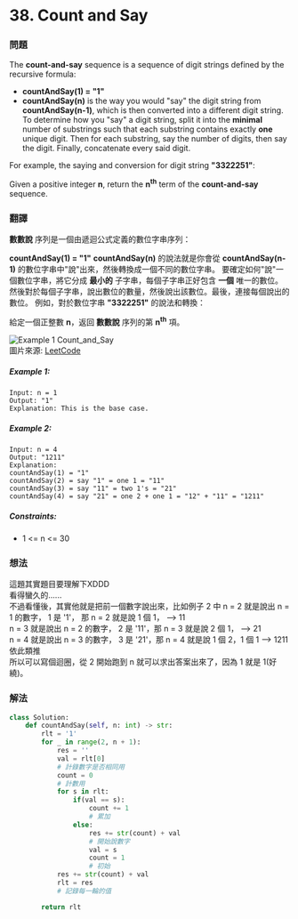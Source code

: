 # 38. Count and Say
### 問題
The **count-and-say** sequence is a sequence of digit strings defined by the recursive formula:

- **countAndSay(1) = "1"**
- **countAndSay(n)** is the way you would "say" the digit string from **countAndSay(n-1)**, which is then converted into a different digit string.
To determine how you "say" a digit string, split it into the **minimal** number of substrings such that each substring contains exactly **one** unique digit. Then for each substring, say the number of digits, then say the digit. Finally, concatenate every said digit.

For example, the saying and conversion for digit string **"3322251"**:

Given a positive integer **n**, return the **n<sup>th</sup>** term of the **count-and-say** sequence.

### 翻譯
**數數說** 序列是一個由遞迴公式定義的數位字串序列：

**countAndSay(1) = "1"**
**countAndSay(n)** 的說法就是你會從 **countAndSay(n-1)** 的數位字串中"說"出來，然後轉換成一個不同的數位字串。
要確定如何"說"一個數位字串，將它分成 **最小的** 子字串，每個子字串正好包含 **一個** 唯一的數位。然後對於每個子字串，說出數位的數量，然後說出該數位。最後，連接每個說出的數位。
例如，對於數位字串 **"3322251"** 的說法和轉換：

給定一個正整數 **n**，返回 **數數說** 序列的第 **n<sup>th</sup>** 項。

![Example 1 Count_and_Say](https://assets.leetcode.com/uploads/2020/10/23/countandsay.jpg "Example 1 Count_and_Say")  
圖片來源: [LeetCode](https://leetcode.com/problems/count-and-say/)  

##### Example 1:
    Input: n = 1
    Output: "1"
    Explanation: This is the base case.

##### Example 2:
    Input: n = 4
    Output: "1211"
    Explanation:
    countAndSay(1) = "1"
    countAndSay(2) = say "1" = one 1 = "11"
    countAndSay(3) = say "11" = two 1's = "21"
    countAndSay(4) = say "21" = one 2 + one 1 = "12" + "11" = "1211"

##### Constraints:
- 1 <= n <= 30

### 想法
這題其實題目要理解下XDDD  
看得蠻久的......  
不過看懂後，其實他就是把前一個數字說出來，比如例子 2 中
n = 2 就是說出 n = 1 的數字， 1 是 '1'， 那 n = 2 就是說 1 個 1， --> 11  
n = 3 就是說出 n = 2 的數字， 2 是 '11'，那 n = 3 就是說 2 個 1， --> 21  
n = 4 就是說出 n = 3 的數字， 3 是 '21'，那 n = 4 就是說 1 個 2，1 個 1 --> 1211  
依此類推  
所以可以寫個迴圈，從 2 開始跑到 n 就可以求出答案出來了，因為 1 就是 1(好繞)。  

### 解法
```python
class Solution:
    def countAndSay(self, n: int) -> str:
        rlt = '1'
        for _ in range(2, n + 1):
            res = ''
            val = rlt[0]
            # 計錄數字是否相同用
            count = 0
            # 計數用
            for s in rlt:
                if(val == s):
                    count += 1
                    # 累加
                else:
                    res += str(count) + val
                    # 開始說數字
                    val = s
                    count = 1
                    # 初始
            res += str(count) + val
            rlt = res
            # 記錄每一輪的值

        return rlt
```